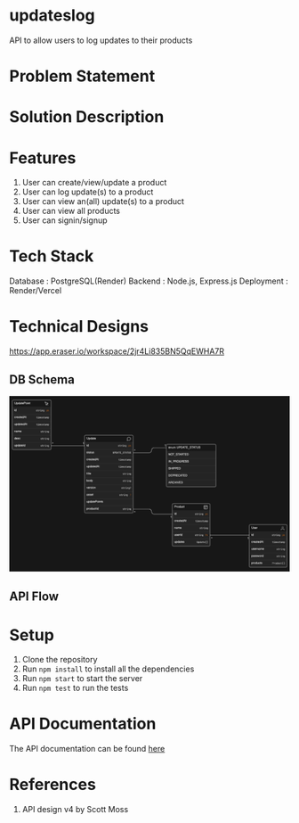 # updateslog
API to allow users to log updates to their products

# Problem Statement


# Solution Description


# Features
1. User can create/view/update a product
2. User can log update(s) to a product
3. User can view an(all) update(s) to a product
4. User can view all products
5. User can signin/signup

# Tech Stack
Database : PostgreSQL(Render)
Backend : Node.js, Express.js
Deployment : Render/Vercel

# Technical Designs
https://app.eraser.io/workspace/2jr4Li835BN5QqEWHA7R
## DB Schema
![DB Schema design](image.png)
## API Flow


# Setup
1. Clone the repository
2. Run `npm install` to install all the dependencies
3. Run `npm start` to start the server
4. Run `npm test` to run the tests

# API Documentation
The API documentation can be found [here](https://documenter.getpostman.com/view/10689707/Tz5tYz8n)

# References
1. API design v4 by Scott Moss

